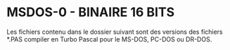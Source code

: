 # MSDOS-0 - BINAIRE 16 BITS

Les fichiers contenu dans le dossier suivant sont des versions des fichiers *.PAS compiler en Turbo Pascal pour le MS-DOS, PC-DOS ou DR-DOS.
